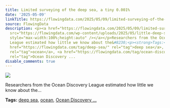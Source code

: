 ```yaml
---
title: Limited surveying of the deep sea, a tiny 0.001%
date: '2025-05-09'
linkTitle: https://flowingdata.com/2025/05/09/limited-surveying-of-the-deep-sea-a-tiny-0-001/
source: FlowingData
description: <p><a href="https://flowingdata.com/2025/05/09/limited-surveying-of-the-deep-sea-a-tiny-0-001/"><img
  src="https://flowingdata.com/wp-content/uploads/2025/05/little-deep-sea-copy-750x537.jpg"
  style="max-width:100%;height:auto" /></a></p>Researchers from the Ocean Discovery
  League estimated how little we know about the&#8230;<p><strong>Tags:</strong> <a
  href="https://flowingdata.com/tag/deep-sea/" rel="tag">deep sea</a>, <a href="https://flowingdata.com/tag/ocean/"
  rel="tag">ocean</a>, <a href="https://flowingdata.com/tag/ocean-discovery-league/"
  rel="tag">Ocean Discovery ...
disable_comments: true
---
```

<p><a href="https://flowingdata.com/2025/05/09/limited-surveying-of-the-deep-sea-a-tiny-0-001/"><img src="https://flowingdata.com/wp-content/uploads/2025/05/little-deep-sea-copy-750x537.jpg" style="max-width:100%;height:auto" /></a></p>Researchers from the Ocean Discovery League estimated how little we know about the&#8230;<p><strong>Tags:</strong> <a href="https://flowingdata.com/tag/deep-sea/" rel="tag">deep sea</a>, <a href="https://flowingdata.com/tag/ocean/" rel="tag">ocean</a>, <a href="https://flowingdata.com/tag/ocean-discovery-league/" rel="tag">Ocean Discovery ...